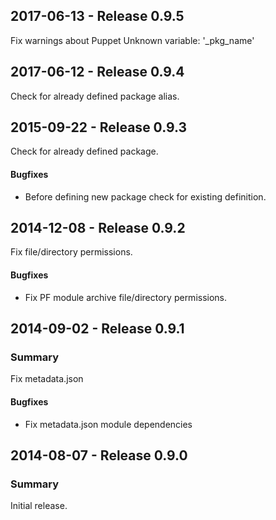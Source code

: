## 2017-06-13 - Release 0.9.5

Fix warnings about Puppet Unknown variable: '_pkg_name'

## 2017-06-12 - Release 0.9.4

Check for already defined package alias.

## 2015-09-22 - Release 0.9.3

Check for already defined package.

#### Bugfixes

- Before defining new package check for existing definition.

## 2014-12-08 - Release 0.9.2

Fix file/directory permissions.

#### Bugfixes

- Fix PF module archive file/directory permissions.

## 2014-09-02 - Release 0.9.1

### Summary

Fix metadata.json

#### Bugfixes

- Fix metadata.json module dependencies

## 2014-08-07 - Release 0.9.0

### Summary

Initial release.
